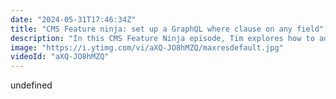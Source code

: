 ```yaml
---
date: "2024-05-31T17:46:34Z"
title: "CMS Feature ninja: set up a GraphQL where clause on any field"
description: "In this CMS Feature Ninja episode, Tim explores how to add a #graphql where clause to any field in Hygraph.\n\nJoin our community: https://slack.hygraph.com\nOr sign up for free at:  https://app.hygraph.com/signup?utm_source=youtube&utm_medium=organic&utm_campaign=devrel"
image: "https://i.ytimg.com/vi/aXQ-JO8hMZQ/maxresdefault.jpg"
videoId: "aXQ-JO8hMZQ"
---
```


undefined